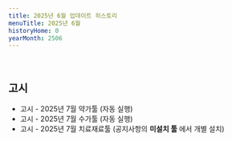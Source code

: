 ```yaml
---
title: 2025년 6월 업데이트 히스토리
menuTitle: 2025년 6월
historyHome: 0
yearMonth: 2506
---
```


<br>

## 고시

- 고시 - 2025년 7월 약가툴 (자동 실행)
- 고시 - 2025년 7월 수가툴 (자동 실행)
- 고시 - 2025년 7월 치료재료툴 (공지사항의 **미설치 툴** 에서 개별 설치)